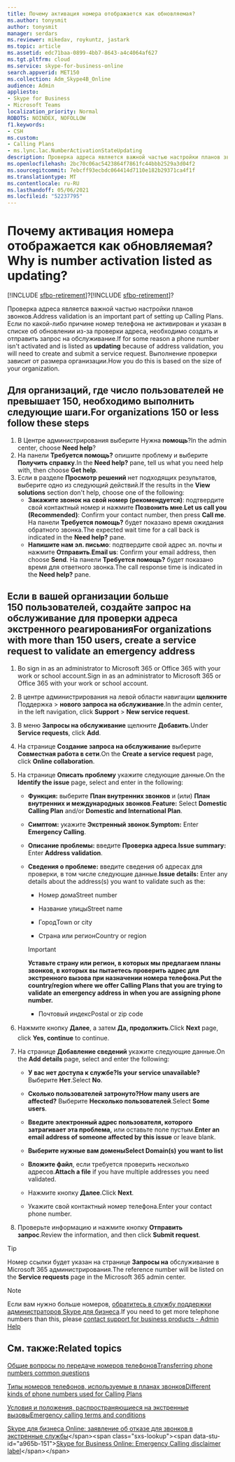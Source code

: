 ```yaml
---
title: Почему активация номера отображается как обновляемая?
ms.author: tonysmit
author: tonysmit
manager: serdars
ms.reviewer: mikedav, roykuntz, jastark
ms.topic: article
ms.assetid: edc71baa-0899-4bb7-8643-a4c4064af627
ms.tgt.pltfrm: cloud
ms.service: skype-for-business-online
search.appverid: MET150
ms.collection: Adm_Skype4B_Online
audience: Admin
appliesto:
- Skype for Business
- Microsoft Teams
localization_priority: Normal
ROBOTS: NOINDEX, NOFOLLOW
f1.keywords:
- CSH
ms.custom:
- Calling Plans
- ms.lync.lac.NumberActivationStateUpdating
description: Проверка адреса является важной частью настройки планов звонков. Она предоставляет пользователю организации адрес для экстренного реагирования, который могутжет использоваться соответствующими экстренные службыами.
ms.openlocfilehash: 2bc70c06ac5423864f7861fc44bbb2529a3d04f2
ms.sourcegitcommit: 7ebcff93ecbdc064414d7110e182b29371ca4f1f
ms.translationtype: MT
ms.contentlocale: ru-RU
ms.lasthandoff: 05/06/2021
ms.locfileid: "52237795"
---
```

# <a name="why-is-number-activation-listed-as-updating"></a><span data-ttu-id="a965b-104">Почему активация номера отображается как обновляемая?</span><span class="sxs-lookup"><span data-stu-id="a965b-104">Why is number activation listed as updating?</span></span>

<span data-ttu-id="a965b-105">[!INCLUDE [sfbo-retirement](../../Hub/includes/sfbo-retirement.md)]?</span><span class="sxs-lookup"><span data-stu-id="a965b-105">[!INCLUDE [sfbo-retirement](../../Hub/includes/sfbo-retirement.md)]?</span></span>

<span data-ttu-id="a965b-106">Проверка адреса является важной частью настройки планов звонков.</span><span class="sxs-lookup"><span data-stu-id="a965b-106">Address validation is an important part of setting up Calling Plans.</span></span> <span data-ttu-id="a965b-107">Если по какой-либо причине номер телефона не  активирован и указан в списке об обновлении из-за проверки адреса, необходимо создать и отправить запрос на обслуживание.</span><span class="sxs-lookup"><span data-stu-id="a965b-107">If for some reason a phone number isn't activated and is listed as **updating** because of address validation, you will need to create and submit a service request.</span></span> <span data-ttu-id="a965b-108">Выполнение проверки зависит от размера организации.</span><span class="sxs-lookup"><span data-stu-id="a965b-108">How you do this is based on the size of your organization.</span></span>
  
## <a name="for-organizations-150-or-less-follow-these-steps"></a><span data-ttu-id="a965b-109">Для организаций, где число пользователей не превышает 150, необходимо выполнить следующие шаги.</span><span class="sxs-lookup"><span data-stu-id="a965b-109">For organizations 150 or less follow these steps</span></span>
1. <span data-ttu-id="a965b-110">В Центре администрирования выберите Нужна **помощь**?</span><span class="sxs-lookup"><span data-stu-id="a965b-110">In the admin center, choose **Need help**?</span></span>
2. <span data-ttu-id="a965b-111">На панели **Требуется помощь?** опишите проблему и выберите **Получить справку**.</span><span class="sxs-lookup"><span data-stu-id="a965b-111">In the **Need help?** pane, tell us what you need help with, then choose **Get help**.</span></span>
3. <span data-ttu-id="a965b-112">Если в разделе **Просмотр решений** нет подходящих результатов, выберите одно из следующий действий.</span><span class="sxs-lookup"><span data-stu-id="a965b-112">If the results in the **View solutions** section don't help, choose one of the following:</span></span>
    - <span data-ttu-id="a965b-113">**Закажите звонок на свой номер (рекомендуется)**: подтвердите свой контактный номер и нажмите **Позвонить мне**.</span><span class="sxs-lookup"><span data-stu-id="a965b-113">**Let us call you (Recommended)**: Confirm your contact number, then press **Call me**.</span></span> <span data-ttu-id="a965b-114">На панели **Требуется помощь?** будет показано время ожидания обратного звонка.</span><span class="sxs-lookup"><span data-stu-id="a965b-114">The expected wait time for a call back is indicated in the **Need help?** pane.</span></span>
    - <span data-ttu-id="a965b-115">**Напишите нам эл. письмо**: подтвердите свой адрес эл. почты и нажмите **Отправить**.</span><span class="sxs-lookup"><span data-stu-id="a965b-115">**Email us**: Confirm your email address, then choose **Send**.</span></span> <span data-ttu-id="a965b-116">На панели **Требуется помощь?** будет показано время для ответного звонка.</span><span class="sxs-lookup"><span data-stu-id="a965b-116">The call response time is indicated in the **Need help?** pane.</span></span>

## <a name="for-organizations-with-more-than-150-users-create-a-service-request-to-validate-an-emergency-address"></a><span data-ttu-id="a965b-117">Если в вашей организации больше 150 пользователей, создайте запрос на обслуживание для проверки адреса экстренного реагирования</span><span class="sxs-lookup"><span data-stu-id="a965b-117">For organizations with more than 150 users, create a service request to validate an emergency address</span></span>

1. <span data-ttu-id="a965b-118">Во sign in as an administrator to Microsoft 365 or Office 365 with your work or school account.</span><span class="sxs-lookup"><span data-stu-id="a965b-118">Sign in as an administrator to Microsoft 365 or Office 365 with your work or school account.</span></span>
    
2. <span data-ttu-id="a965b-119">В центре администрирования на левой области навигации **щелкните** Поддержка  >  **нового запроса на обслуживание**.</span><span class="sxs-lookup"><span data-stu-id="a965b-119">In the admin center, in the left navigation, click **Support** > **New service request**.</span></span>
    
3. <span data-ttu-id="a965b-120">В меню **Запросы на обслуживание** щелкните **Добавить**.</span><span class="sxs-lookup"><span data-stu-id="a965b-120">Under **Service requests**, click **Add**.</span></span>
    
4. <span data-ttu-id="a965b-121">На странице **Создание запроса на обслуживание** выберите **Совместная работа в сети**.</span><span class="sxs-lookup"><span data-stu-id="a965b-121">On the **Create a service request** page, click **Online collaboration**.</span></span>
    
5. <span data-ttu-id="a965b-122">На странице **Описать проблему** укажите следующие данные.</span><span class="sxs-lookup"><span data-stu-id="a965b-122">On the **Identify the issue** page, select and enter in the following:</span></span>
    
   - <span data-ttu-id="a965b-123">**Функция:** выберите **План внутренних звонков** и (или) **План внутренних и международных звонков**.</span><span class="sxs-lookup"><span data-stu-id="a965b-123">**Feature:** Select **Domestic Calling Plan** and/or **Domestic and International Plan**.</span></span>
    
   - <span data-ttu-id="a965b-124">**Симптом:** укажите **Экстренный звонок**.</span><span class="sxs-lookup"><span data-stu-id="a965b-124">**Symptom:** Enter **Emergency Calling**.</span></span>
    
   - <span data-ttu-id="a965b-125">**Описание проблемы:** введите **Проверка адреса**.</span><span class="sxs-lookup"><span data-stu-id="a965b-125">**Issue summary:** Enter **Address validation**.</span></span>
    
   - <span data-ttu-id="a965b-126">**Сведения о проблеме:** введите сведения об адресах для проверки, в том числе следующие данные.</span><span class="sxs-lookup"><span data-stu-id="a965b-126">**Issue details:** Enter any details about the address(s) you want to validate such as the:</span></span>
    
      - <span data-ttu-id="a965b-127">Номер дома</span><span class="sxs-lookup"><span data-stu-id="a965b-127">Street number</span></span>
    
      - <span data-ttu-id="a965b-128">Название улицы</span><span class="sxs-lookup"><span data-stu-id="a965b-128">Street name</span></span>
    
      - <span data-ttu-id="a965b-129">Город</span><span class="sxs-lookup"><span data-stu-id="a965b-129">Town or city</span></span>
    
      - <span data-ttu-id="a965b-130">Страна или регион</span><span class="sxs-lookup"><span data-stu-id="a965b-130">Country or region</span></span>
    
     > [!IMPORTANT]
     > <span data-ttu-id="a965b-131">**Уставьте страну или регион, в которых мы предлагаем планы звонков, в которых вы пытаетесь проверить адрес для экстренного вызова при назначении номера телефона.**</span><span class="sxs-lookup"><span data-stu-id="a965b-131">**Put the country/region where we offer Calling Plans that you are trying to validate an emergency address in when you are assigning phone number.**</span></span>
  
      - <span data-ttu-id="a965b-132">Почтовый индекс</span><span class="sxs-lookup"><span data-stu-id="a965b-132">Postal or zip code</span></span>
    
6. <span data-ttu-id="a965b-133">Нажмите кнопку **Далее**, а затем **Да, продолжить**.</span><span class="sxs-lookup"><span data-stu-id="a965b-133">Click **Next** page, click **Yes, continue** to continue.</span></span>
    
7. <span data-ttu-id="a965b-134">На странице **Добавление сведений** укажите следующие данные.</span><span class="sxs-lookup"><span data-stu-id="a965b-134">On the **Add details** page, select and enter the following:</span></span>
    
   - <span data-ttu-id="a965b-135">**У вас нет доступа к службе?**</span><span class="sxs-lookup"><span data-stu-id="a965b-135">**Is your service unavailable?**</span></span> <span data-ttu-id="a965b-136">Выберите **Нет**.</span><span class="sxs-lookup"><span data-stu-id="a965b-136">Select **No**.</span></span>
    
   - <span data-ttu-id="a965b-137">**Сколько пользователей затронуто?**</span><span class="sxs-lookup"><span data-stu-id="a965b-137">**How many users are affected?**</span></span> <span data-ttu-id="a965b-138">Выберите **Несколько пользователей**.</span><span class="sxs-lookup"><span data-stu-id="a965b-138">Select **Some users**.</span></span>
    
   - <span data-ttu-id="a965b-139">**Введите электронный адрес пользователя, которого затрагивает эта проблема,** или оставьте поле пустым.</span><span class="sxs-lookup"><span data-stu-id="a965b-139">**Enter an email address of someone affected by this issue** or leave blank.</span></span>
    
   - <span data-ttu-id="a965b-140">**Выберите нужные вам домены**</span><span class="sxs-lookup"><span data-stu-id="a965b-140">**Select Domain(s) you want to list**</span></span>
    
   - <span data-ttu-id="a965b-141">**Вложите файл**, если требуется проверить несколько адресов.</span><span class="sxs-lookup"><span data-stu-id="a965b-141">**Attach a file** if you have multiple addresses you need validated.</span></span>
    
   - <span data-ttu-id="a965b-142">Нажмите кнопку **Далее**.</span><span class="sxs-lookup"><span data-stu-id="a965b-142">Click **Next**.</span></span>
    
   - <span data-ttu-id="a965b-143">Укажите свой контактный номер телефона.</span><span class="sxs-lookup"><span data-stu-id="a965b-143">Enter your contact phone number.</span></span>
    
8. <span data-ttu-id="a965b-144">Проверьте информацию и нажмите кнопку **Отправить запрос**.</span><span class="sxs-lookup"><span data-stu-id="a965b-144">Review the information, and then click **Submit request**.</span></span>
    
> [!TIP]
> <span data-ttu-id="a965b-145">Номер ссылки будет указан на странице **Запросы на** обслуживание в Microsoft 365 администрирования.</span><span class="sxs-lookup"><span data-stu-id="a965b-145">The reference number will be listed on the **Service requests** page in the Microsoft 365 admin center.</span></span>

> [!NOTE]
> <span data-ttu-id="a965b-146">Если вам нужно больше номеров, [обратитесь в службу поддержки администраторов Skype для бизнеса](https://support.office.com/article/32a17ca7-6fa0-4870-8a8d-e25ba4ccfd4b).</span><span class="sxs-lookup"><span data-stu-id="a965b-146">If you need to get more telephone numbers than this, please [contact support for business products - Admin Help](https://support.office.com/article/32a17ca7-6fa0-4870-8a8d-e25ba4ccfd4b)</span></span>
  
## <a name="related-topics"></a><span data-ttu-id="a965b-147">См. также:</span><span class="sxs-lookup"><span data-stu-id="a965b-147">Related topics</span></span>
[<span data-ttu-id="a965b-148">Общие вопросы по передаче номеров телефонов</span><span class="sxs-lookup"><span data-stu-id="a965b-148">Transferring phone numbers common questions</span></span>](/microsoftteams/transferring-phone-numbers-common-questions)

[<span data-ttu-id="a965b-149">Типы номеров телефонов, используемые в планах звонков</span><span class="sxs-lookup"><span data-stu-id="a965b-149">Different kinds of phone numbers used for Calling Plans</span></span>](/microsoftteams/different-kinds-of-phone-numbers-used-for-calling-plans)

[<span data-ttu-id="a965b-150">Условия и положения, распространяющиеся на экстренные вызовы</span><span class="sxs-lookup"><span data-stu-id="a965b-150">Emergency calling terms and conditions</span></span>](/microsoftteams/emergency-calling-terms-and-conditions)

<span data-ttu-id="a965b-151">[Skype для бизнеса Online: заявление об отказе для звонков в экстренные службы](https://github.com/MicrosoftDocs/OfficeDocs-SkypeForBusiness/blob/live/Teams/downloads/emergency-calling/emergency-calling-label-(en-us)-(v.1.0).zip?raw=true)</span><span class="sxs-lookup"><span data-stu-id="a965b-151">[Skype for Business Online: Emergency Calling disclaimer label](https://github.com/MicrosoftDocs/OfficeDocs-SkypeForBusiness/blob/live/Teams/downloads/emergency-calling/emergency-calling-label-(en-us)-(v.1.0).zip?raw=true)</span></span>
  
 
